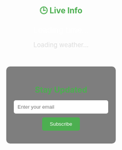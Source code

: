 <!-- Hero Section with Background Image --><section id="hero" class="fade-in" style="position: relative; height: 100vh; background-image: url('{{ '/assets/images/home-hero.jpg' | relative_url }}'); background-size: cover; background-position: center; background-repeat: no-repeat; display: flex; align-items: center; justify-content: center; flex-direction: column; color: #fff; text-align: center;">  <!-- Live Info -->  <div id="live-info" style="margin-bottom: 30px;">    <h2 style="color: #4CAF50;">🕒 Live Info</h2>    <p id="current-time" style="font-size: 1.5em; margin: 10px 0;">Loading time...</p>    <p id="weather" style="font-size: 1.2em; color: #ddd;">Loading weather...</p>  </div>  <!-- Email Subscription -->  <div id="subscribe" class="subscribe-form" style="background: rgba(0,0,0,0.5); padding: 20px; border-radius: 10px;">    <h2 style="color: #4CAF50; margin-bottom: 15px;">Stay Updated</h2>    <form action="https://formspree.io/f/mjvnnkaj" method="POST" style="display: flex; flex-direction: column; align-items: center;">      <input type="email" name="email" placeholder="Enter your email" required style="padding: 10px; width: 250px; border-radius: 5px; border: none; margin-bottom: 10px;">      <button type="submit" style="padding: 10px 20px; background-color: #4CAF50; color: white; border: none; border-radius: 5px;">Subscribe</button>    </form>  </div></section><script>  function updateTime() {    const now = new Date();    document.getElementById("current-time").textContent = now.toLocaleString(undefined, {      weekday: 'long',      year: 'numeric',      month: 'long',      day: 'numeric',      hour: '2-digit',      minute: '2-digit',      second: '2-digit',    });  }  setInterval(updateTime, 1000);  updateTime();  fetch("https://api.open-meteo.com/v1/forecast?latitude=40.7&longitude=-74.0&current_weather=true")    .then(res => res.json())    .then(data => {      const temp = data.current_weather.temperature;      const wind = data.current_weather.windspeed;      document.getElementById("weather").textContent = `🌤️ Temp: ${temp}°C • Wind: ${wind} km/h`;    })    .catch(() => {      document.getElementById("weather").textContent = "Unable to fetch weather data.";    });</script>